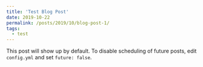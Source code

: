 ```yaml
---
title: 'Test Blog Post'
date: 2019-10-22
permalink: /posts/2019/10/blog-post-1/
tags:
  - test
---
```


This post will show up by default. To disable scheduling of future posts, edit `config.yml` and set `future: false`. 
